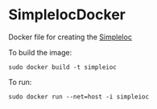 # SimpleIocDocker
Docker file for creating the [SimpleIoc](https://github.com/mattclarke/SimpleIoc)

To build the image:
```
sudo docker build -t simpleioc
```

To run:
```
sudo docker run --net=host -i simpleioc
```
